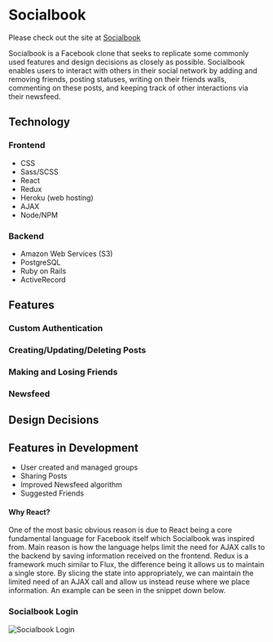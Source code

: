 # Socialbook

Please check out the site at [Socialbook](http://www.socialbook.tech)

Socialbook is a Facebook clone that seeks to replicate some commonly used features and design decisions as closely as possible. Socialbook enables users to interact with others in their social network by adding and removing friends, posting statuses, writing on their friends walls, commenting on these posts, and keeping track of other interactions via their newsfeed. 

## Technology

### Frontend
  + CSS
  + Sass/SCSS
  + React
  + Redux
  + Heroku (web hosting)
  + AJAX
  + Node/NPM
  
### Backend
  + Amazon Web Services (S3)
  + PostgreSQL
  + Ruby on Rails
  + ActiveRecord
  
## Features

### Custom Authentication

### Creating/Updating/Deleting Posts

### Making and Losing Friends

### Newsfeed

## Design Decisions

## Features in Development
- User created and managed groups
- Sharing Posts
- Improved Newsfeed algorithm
- Suggested Friends

#### Why React?

One of the most basic obvious reason is due to React being a core fundamental language for Facebook itself which Socialbook was inspired from. Main reason is how the language helps limit the need for AJAX calls to the backend by saving information received on the frontend. Redux is a framework much similar to Flux, the difference being it allows us to maintain a single store. By slicing the state into appropriately, we can maintain the limited need of an AJAX call and allow us instead reuse where we place information. An example can be seen in the snippet down below.

### Socialbook Login

![Socialbook Login](docs/loginGif.gif)
